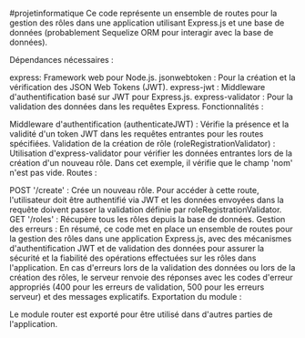 #projetinformatique 
Ce code représente un ensemble de routes pour la gestion des rôles dans une application utilisant Express.js et une base de données (probablement Sequelize ORM pour interagir avec la base de données).

Dépendances nécessaires :

express: Framework web pour Node.js.
jsonwebtoken : Pour la création et la vérification des JSON Web Tokens (JWT).
express-jwt : Middleware d'authentification basé sur JWT pour Express.js.
express-validator : Pour la validation des données dans les requêtes Express.
Fonctionnalités :

Middleware d'authentification (authenticateJWT) : Vérifie la présence et la validité d'un token JWT dans les requêtes entrantes pour les routes spécifiées.
Validation de la création de rôle (roleRegistrationValidator) : Utilisation d'express-validator pour vérifier les données entrantes lors de la création d'un nouveau rôle. Dans cet exemple, il vérifie que le champ 'nom' n'est pas vide.
Routes :

POST '/create' : Crée un nouveau rôle. Pour accéder à cette route, l'utilisateur doit être authentifié via JWT et les données envoyées dans la requête doivent passer la validation définie par roleRegistrationValidator.
GET '/roles' : Récupère tous les rôles depuis la base de données.
Gestion des erreurs :
En résumé, ce code met en place un ensemble de routes pour la gestion des rôles dans une application Express.js, avec des mécanismes d'authentification JWT et de validation des données pour assurer la sécurité et la fiabilité des opérations effectuées sur les rôles dans l'application.
En cas d'erreurs lors de la validation des données ou lors de la création des rôles, le serveur renvoie des réponses avec les codes d'erreur appropriés (400 pour les erreurs de validation, 500 pour les erreurs serveur) et des messages explicatifs.
Exportation du module :

Le module router est exporté pour être utilisé dans d'autres parties de l'application.
